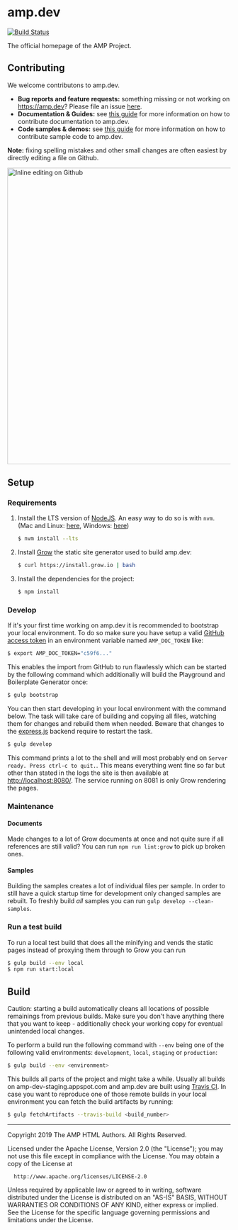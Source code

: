 # amp.dev

[![Build Status](https://travis-ci.org/ampproject/docs.svg?branch=future)](https://travis-ci.org/ampproject/docs)

The official homepage of the AMP Project.

## Contributing

We welcome contributons to amp.dev.

* **Bug reports and feature requests:** something missing or not working on https://amp.dev? Please file an issue [here](https://github.com/ampproject/docs/issues/new).
* **Documentation & Guides:** see [this guide](./contributing/documentation.md) for more information on how to contribute documentation to amp.dev.
* **Code samples & demos:** see [this guide](./contributing/samples.md) for more information on how to contribute sample code to amp.dev.

**Note:** fixing spelling mistakes and other small changes are often easiest by directly editing a file on Github.

<img width="669" alt="Inline editing on Github" src="https://user-images.githubusercontent.com/380472/59018008-2d8f5580-8845-11e9-8160-e2890e2c7944.png">

## Setup

### Requirements

1.  Install the LTS version of [NodeJS](https://nodejs.org). An easy way to do so is with `nvm`. (Mac and Linux: [here](https://github.com/creationix/nvm), Windows: [here](https://github.com/coreybutler/nvm-windows))
    ```sh
    $ nvm install --lts
    ```

1.  Install [Grow](http://grow.io) the static site generator used to build amp.dev:
    ```sh
    $ curl https://install.grow.io | bash
    ```

1.  Install the dependencies for the project:
    ```sh
    $ npm install
    ```

### Develop

If it's your first time working on amp.dev it is recommended to bootstrap your local environment. To do so make sure you have setup a valid [GitHub access token](https://github.com/settings/tokens) in an environment variable named `AMP_DOC_TOKEN` like:

```sh
$ export AMP_DOC_TOKEN="c59f6..."
```

This enables the import from GitHub to run flawlessly which can be started by the following command which additionally will build the Playground and Boilerplate Generator once:

```sh
$ gulp bootstrap
```

You can then start developing in your local environment with the command below. The task will take care of building and copying all files, watching them for changes and rebuild them when needed. Beware that changes to the [express.js](https://expressjs.com/) backend require to restart the task.

```sh
$ gulp develop
```

This command prints a lot to the shell and will most probably end on `Server ready. Press ctrl-c to quit.`. This means everything went fine so far but other than stated in the logs the site is then available at [http://localhost:8080/](http://localhost:8080/). The service running on 8081 is only Grow rendering the pages.

### Maintenance

#### Documents
Made changes to a lot of Grow documents at once and not quite sure if all references are still valid? You can run `npm run lint:grow` to pick up broken ones.

#### Samples
Building the samples creates a lot of individual files per sample. In order to still have a quick startup time for development only changed samples are rebuilt. To freshly build *all* samples you can run `gulp develop --clean-samples`.

### Run a test build
To run a local test build that does all the minifying and vends the static pages instead of
proxying them through to Grow you can run

```sh
$ gulp build --env local
$ npm run start:local
```

## Build
Caution: starting a build automatically cleans all locations of possible remainings from previous builds. Make sure you don't have anything there that you want to keep - additionally check your working copy for eventual unintended local changes.

To perform a build run the following command with `--env` being one of the following valid environments: `development`, `local`, `staging` or `production`:

```sh
$ gulp build --env <environment>
```

This builds all parts of the project and might take a while. Usually all builds on amp-dev-staging.appspot.com and amp.dev are built using [Travis CI](https://travis-ci.org/ampproject/docs). In case you want to reproduce one of those remote builds in your local environment you can fetch the build artifacts by running:

```sh
$ gulp fetchArtifacts --travis-build <build_number>
```

- - -

 Copyright 2019 The AMP HTML Authors. All Rights Reserved.

 Licensed under the Apache License, Version 2.0 (the "License");
 you may not use this file except in compliance with the License.
 You may obtain a copy of the License at

      http://www.apache.org/licenses/LICENSE-2.0

 Unless required by applicable law or agreed to in writing, software
 distributed under the License is distributed on an "AS-IS" BASIS,
 WITHOUT WARRANTIES OR CONDITIONS OF ANY KIND, either express or implied.
 See the License for the specific language governing permissions and
 limitations under the License.
